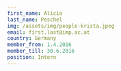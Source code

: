 ```yaml
---
first_name: Alicia
last_name: Peschel
img: /assets/img/people-krista.jpeg
email: first.last@imp.ac.at
country: Germany
member_from: 1.4.2016
member_till: 30.6.2016
position: Intern
---
```

